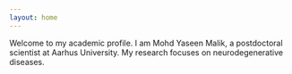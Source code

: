 ```yaml
---
layout: home
---
```

Welcome to my academic profile. I am Mohd Yaseen Malik, a postdoctoral scientist at Aarhus University. My research focuses on neurodegenerative diseases.
